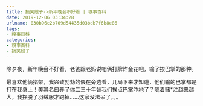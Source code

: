 ```yaml
---
title: 搞笑段子->新年晚会不好看 | 糗事百科
date: 2019-12-06 03:34:28
urlname: 030b96c2b709d54435d03bdb7f6b8e86
tags: 
- 糗事百科
categories:
- 糗事百科
- 搞笑段子
---
```

除夕夜，新年晚会不好看，老爸跟老妈说咱俩打牌炸金花吧，输了挨巴掌的那种。

最喜欢他俩掐架，我兴致勃勃的偎在旁边看，几局下来才知道，他们输的巴掌都是打在我身上！美其名曰养了你二三十年替我们挨点巴掌咋地了？随着赌*注越来越大，我挣脱了羽绒服才跑掉……这家没法呆了。。。


